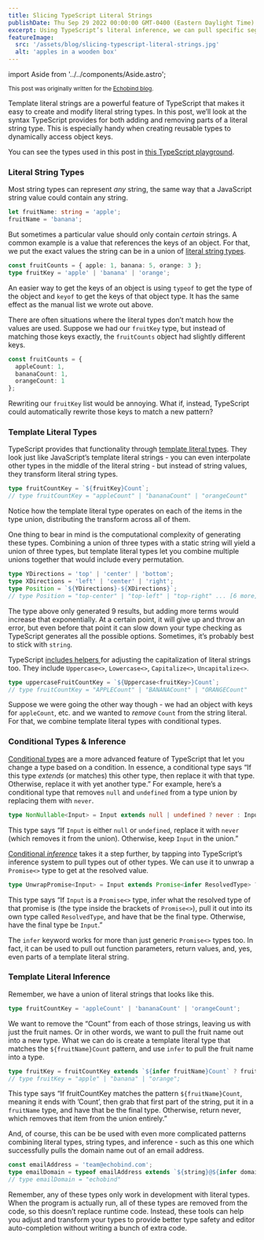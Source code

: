 ```yaml
---
title: Slicing TypeScript Literal Strings
publishDate: Thu Sep 29 2022 00:00:00 GMT-0400 (Eastern Daylight Time)
excerpt: Using TypeScript’s literal inference, we can pull specific segments out of literal strings. This can help reuse types and keep our code DRY.
featureImage:
  src: '/assets/blog/slicing-typescript-literal-strings.jpg'
  alt: 'apples in a wooden box'
---
```


import Aside from '../../components/Aside.astro';

<small>This post was originally written for the [Echobind blog](https://echobind.com/blog).</small>

Template literal strings are a powerful feature of TypeScript that makes it easy to create and modify literal string types. In this post, we’ll look at the syntax TypeScript provides for both adding and removing parts of a literal string type. This is especially handy when creating reusable types to dynamically access object keys.

<Aside>

You can see the types used in this post in [this TypeScript playground](https://www.typescriptlang.org/play?#code/MYewdgzgLgBAZgJwK4EsoGERLFCMC8MA3jDAFCmkCGADjQDYCmAXAIwA0pFlARlWPyrMArJ3KUYIBPwDmLAMxkAvmTJQAnjUbxkaANKN1BGAGtDIODA1aLO1Biw4IAblXXtie5mxQDRwgAGACREnvqGSt44Aa4A9LESpAB6APxumtoAmgAiKAiMwFAo4HiEAERQIDRlMAA+MGXAjDiMCDX1ZTwgUJUAtmWu7jAAGrn5hcWQxmVMcFDtDU0tbXUNCCgyABbzgxkwAAogEGiTxsFEOXkFRSVKALQho1cTtzFk8YkwqelaMEh0rWAVAgjAAYroHD4-GcQgBVAEIIEggA8YV8hgAfJFHFAAu8Ep8vmk1HsIPQUE0ACbg+zQwhoqLooyMAAeUGalLw5xQYDgrTsaAAclReoxsT4AjAUgKoMLRTBmDAwIwAG6tOIEiTfACQZFAkFgjF6VBQ9AAgpTKfkIKUGlR+JTWhBwAABAqbEA8HmUgB0oH6u1+RpN9GyIGNPOMZG17lswdNFqtjBtMFZ7LAnJg52g6zAMiULpCPL5CBglPDJrASh9IRzPPzkuj0vLEbA5G1iuVaoQziAA).

</Aside>

### Literal String Types

Most string types can represent _any_ string, the same way that a JavaScript string value could contain any string.

```typescript
let fruitName: string = 'apple';
fruitName = 'banana';
```

But sometimes a particular value should only contain _certain_ strings. A common example is a value that references the keys of an object. For that, we put the exact values the string can be in a union of [literal string types](https://www.typescriptlang.org/docs/handbook/2/everyday-types.html#literal-types).

```typescript
const fruitCounts = { apple: 1, banana: 5, orange: 3 };
type fruitKey = 'apple' | 'banana' | 'orange';
```

<Aside>

An easier way to get the keys of an object is using `typeof` to get the type of the object and `keyof` to get the keys of that object type. It has the same effect as the manual list we wrote out above.

</Aside>

There are often situations where the literal types don’t match how the values are used. Suppose we had our `fruitKey` type, but instead of matching those keys exactly, the `fruitCounts` object had slightly different keys.

```typescript
const fruitCounts = {
  appleCount: 1,
  bananaCount: 1,
  orangeCount: 1
};
```

Rewriting our `fruitKey` list would be annoying. What if, instead, TypeScript could automatically rewrite those keys to match a new pattern?

### Template Literal Types

TypeScript provides that functionality through [template literal types](https://www.typescriptlang.org/docs/handbook/2/template-literal-types.html). They look just like JavaScript’s template literal strings - you can even interpolate other types in the middle of the literal string - but instead of string values, they transform literal string types.

```typescript
type fruitCountKey = `${fruitKey}Count`;
// type fruitCountKey = "appleCount" | "bananaCount" | "orangeCount"
```

<Aside>

Notice how the template literal type operates on each of the items in the type union, distributing the transform across all of them.

</Aside>

One thing to bear in mind is the computational complexity of generating these types. Combining a union of three types with a static string will yield a union of three types, but template literal types let you combine multiple unions together that would include every permutation.

```typescript
type YDirections = 'top' | 'center' | 'bottom';
type XDirections = 'left' | 'center' | 'right';
type Position = `${YDirections}-${XDirections}`;
// type Position = "top-center" | "top-left" | "top-right" ... [6 more]
```

<Aside>

The type above only generated 9 results, but adding more terms would increase that exponentially. At a certain point, it will give up and throw an error, but even before that point it can slow down your type checking as TypeScript generates all the possible options. Sometimes, it’s probably best to stick with `string`.

</Aside>

TypeScript [includes helpers ](https://www.typescriptlang.org/docs/handbook/2/template-literal-types.html#intrinsic-string-manipulation-types)for adjusting the capitalization of literal strings too. They include `Uppercase<>`, `Lowercase<>`, `Capitalize<>`, `Uncapitalize<>`.

```typescript
type uppercaseFruitCountKey = `${Uppercase<fruitKey>}Count`;
// type fruitCountKey = "APPLECount" | "BANANACount" | "ORANGECount"
```

Suppose we were going the other way though - we had an object with keys for `appleCount`, etc. and we wanted to _remove_ `Count` from the string literal. For that, we combine template literal types with conditional types.

### Conditional Types & Inference

[Conditional types](https://www.typescriptlang.org/docs/handbook/2/conditional-types.html) are a more advanced feature of TypeScript that let you change a type based on a condition. In essence, a conditional type says “If this type _extends_ (or matches) this other type, then replace it with that type. Otherwise, replace it with yet another type.” For example, here’s a conditional type that removes `null` and `undefined` from a type union by replacing them with `never`.

```typescript
type NonNullable<Input> = Input extends null | undefined ? never : Input;
```

This type says “If `Input` is either `null` or `undefined`, replace it with `never` (which removes it from the union). Otherwise, keep `Input` in the union.”

[Conditional ](https://www.typescriptlang.org/docs/handbook/2/conditional-types.html#inferring-within-conditional-types)[_inference_](https://www.typescriptlang.org/docs/handbook/2/conditional-types.html#inferring-within-conditional-types) takes it a step further, by tapping into TypeScript’s inference system to pull types out of other types. We can use it to unwrap a `Promise<>` type to get at the resolved value.

```typescript
type UnwrapPromise<Input> = Input extends Promise<infer ResolvedType> ? ResolvedType : Input;
```

This type says “If `Input` is a `Promise<>` type, infer what the resolved type of that promise is (the type inside the brackets of `Promise<>`), pull it out into its own type called `ResolvedType`, and have that be the final type. Otherwise, have the final type be `Input`.”

The `infer` keyword works for more than just generic `Promise<>` types too. In fact, it can be used to pull out function parameters, return values, and, yes, even parts of a template literal string.

### Template Literal Inference

Remember, we have a union of literal strings that looks like this.

```typescript
type fruitCountKey = 'appleCount' | 'bananaCount' | 'orangeCount';
```

We want to remove the “Count” from each of those strings, leaving us with just the fruit names. Or in other words, we want to pull the fruit name out into a new type. What we can do is create a template literal type that matches the `${fruitName}Count` pattern, and use `infer` to pull the fruit name into a type.

```typescript
type fruitKey = fruitCountKey extends `${infer fruitName}Count` ? fruitName : never;
// type fruitKey = "apple" | "banana" | "orange";
```

This type says “If fruitCountKey matches the pattern `${fruitName}Count`, meaning it ends with ’Count’, then grab that first part of the string, put it in a `fruitName` type, and have that be the final type. Otherwise, return never, which removes that item from the union entirely.”

And, of course, this can be be used with even more complicated patterns combining literal types, string types, and inference - such as this one which successfully pulls the domain name out of an email address.

```typescript
const emailAddress = 'team@echobind.com';
type emailDomain = typeof emailAddress extends `${string}@${infer domain}.${string}` ? domain : never;
// type emailDomain = "echobind"
```

Remember, any of these types only work in development with literal types. When the program is actually run, all of these types are removed from the code, so this doesn’t replace runtime code. Instead, these tools can help you adjust and transform your types to provide better type safety and editor auto-completion without writing a bunch of extra code.

